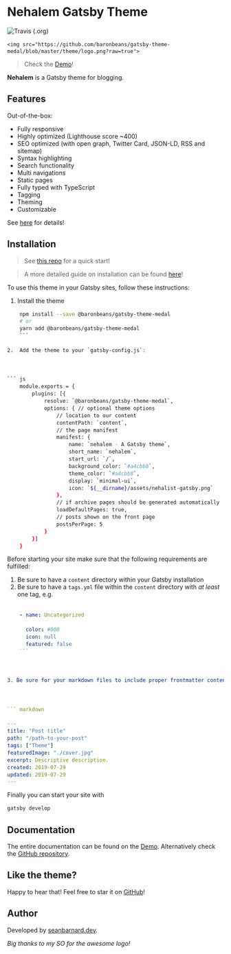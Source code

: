 # Nehalem Gatsby Theme

![Travis (.org)](https://img.shields.io/travis/baronbeans/gatsby-theme-medal)

<p align="center">

    <img src="https://github.com/baronbeans/gatsby-theme-medal/blob/master/theme/logo.png?raw=true">

</p>

> Check the [Demo](https://nehalem.netlify.com)!

**Nehalem** is a Gatsby theme for blogging.

## Features

Out-of-the-box:

* Fully responsive
* Highly optimized (Lighthouse score ~400)
* SEO optimized (with open graph, Twitter Card, JSON-LD, RSS and sitemap)
* Syntax highlighting
* Search functionality
* Multi navigations
* Static pages
* Fully typed with TypeScript
* Tagging
* Theming
* Customizable

See [here](https://nehalem.netlify.com/features) for details!

## Installation

> See [this repo](https://github.com/nehalist/gatsby-starter-nehalem) for a quick start!

> A more detailed guide on installation can be found [here](https://nehalem.netlify.com/getting-started)!

To use this theme in your Gatsby sites, follow these instructions:

1.  Install the theme

    

``` sh
    npm install --save @baronbeans/gatsby-theme-medal
    # or
    yarn add @baronbeans/gatsby-theme-medal
    ```

2.  Add the theme to your `gatsby-config.js`:

    

``` js
    module.exports = {
        plugins: [{
            resolve: `@baronbeans/gatsby-theme-medal`,
            options: { // optional theme options
                // location to our content
                contentPath: `content`,
                // the page manifest
                manifest: {
                    name: `nehalem - A Gatsby theme`,
                    short_name: `nehalem`,
                    start_url: `/`,
                    background_color: `#a4cbb8`,
                    theme_color: `#a4cbb8`,
                    display: `minimal-ui`,
                    icon: `${__dirname}/assets/nehalist-gatsby.png`
                },
                // if archive pages should be generated automatically
                loadDefaultPages: true,
                // posts shown on the front page
                postsPerPage: 5
            }
        }]
    }
```

    

Before starting your site make sure that the following requirements are fulfilled:

1. Be sure to have a `content` directory within your Gatsby installation
2. Be sure to have a `tags.yml` file within the `content` directory with _at least_ one tag, e.g.

   

    

``` yaml

    - name: Uncategorized

      color: #000
      icon: null
      featured: false
    ```

      

3. Be sure for your markdown files to include proper frontmatter content, e.g.:

   

``` markdown

---
title: "Post title"
path: "/path-to-your-post"
tags: ["Theme"]
featuredImage: "./cover.jpg"
excerpt: Descriptive description.
created: 2019-07-29
updated: 2019-07-29
---

```

Finally you can start your site with

``` sh
gatsby develop
```

## Documentation

The entire documentation can be found on the [Demo](https://nehalem.netlify.com). Alternatively check 
the [GitHub repository](https://github.com/baronbeans/gatsby-theme-medal/tree/master/demo/content/posts).

## Like the theme?

Happy to hear that! Feel free to star it on [GitHub](https://github.com/baronbeans/gatsby-theme-medal)!

## Author

Developed by [seanbarnard.dev](https://seanbarnard.dev).

*Big thanks to my SO for the awesome logo!*
